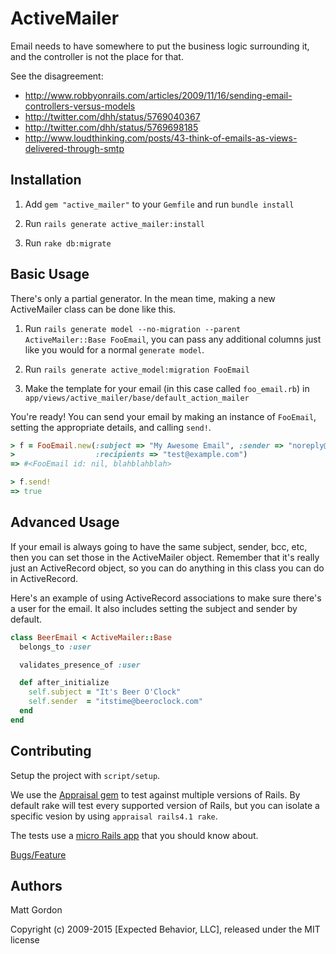 # ActiveMailer

Email needs to have somewhere to put the business logic surrounding it, and
the controller is not the place for that.

See the disagreement:
* http://www.robbyonrails.com/articles/2009/11/16/sending-email-controllers-versus-models
* http://twitter.com/dhh/status/5769040367
* http://twitter.com/dhh/status/5769698185
* http://www.loudthinking.com/posts/43-think-of-emails-as-views-delivered-through-smtp


## Installation

1. Add `gem "active_mailer"` to your `Gemfile` and run `bundle install`

2. Run `rails generate active_mailer:install`

3. Run `rake db:migrate`


## Basic Usage

There's only a partial generator. In the mean time, making a new ActiveMailer class can be done like this.

1. Run `rails generate model --no-migration --parent ActiveMailer::Base FooEmail`, you can pass any additional columns just like you would for a normal `generate model`.

2. Run `rails generate active_model:migration FooEmail`

3. Make the template for your email (in this case called `foo_email.rb`) in `app/views/active_mailer/base/default_action_mailer`

You're ready! You can send your email by making an instance of `FooEmail`, setting the appropriate details, and calling `send!`.

```ruby
> f = FooEmail.new(:subject => "My Awesome Email", :sender => "noreply@example.com",
>                  :recipients => "test@example.com")
=> #<FooEmail id: nil, blahblahblah>

> f.send!
=> true
```

## Advanced Usage

If your email is always going to have the same subject, sender, bcc, etc, then
you can set those in the ActiveMailer object. Remember that it's really just
an ActiveRecord object, so you can do anything in this class you can do in
ActiveRecord.

Here's an example of using ActiveRecord associations to make sure there's a
user for the email. It also includes setting the subject and sender by
default.

```ruby
class BeerEmail < ActiveMailer::Base
  belongs_to :user

  validates_presence_of :user

  def after_initialize
    self.subject = "It's Beer O'Clock"
    self.sender  = "itstime@beeroclock.com"
  end
end
```

## Contributing

Setup the project with `script/setup`.

We use the [Appraisal gem](https://github.com/thoughtbot/appraisal) to test against multiple versions of Rails. By default rake will test every supported version of Rails, but you can isolate a specific vesion by using `appraisal rails4.1 rake`.

The tests use a [micro Rails app](test/fixtures/dummy) that you should know about.

[Bugs/Feature](http://www.pivotaltracker.com/projects/14211)


## Authors

Matt Gordon


Copyright (c) 2009-2015 [Expected Behavior, LLC], released under the MIT license
